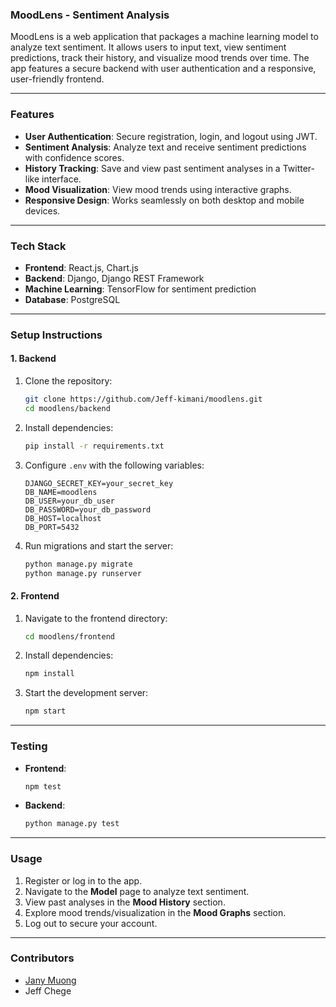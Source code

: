 ### **MoodLens - Sentiment Analysis**  

MoodLens is a web application that packages a machine learning model to analyze text sentiment. It allows users to input text, view sentiment predictions, track their history, and visualize mood trends over time. The app features a secure backend with user authentication and a responsive, user-friendly frontend.

---

### **Features**
- **User Authentication**: Secure registration, login, and logout using JWT.
- **Sentiment Analysis**: Analyze text and receive sentiment predictions with confidence scores.
- **History Tracking**: Save and view past sentiment analyses in a Twitter-like interface.
- **Mood Visualization**: View mood trends using interactive graphs.
- **Responsive Design**: Works seamlessly on both desktop and mobile devices.

---

### **Tech Stack**
- **Frontend**: React.js, Chart.js
- **Backend**: Django, Django REST Framework
- **Machine Learning**: TensorFlow for sentiment prediction
- **Database**: PostgreSQL

---

### **Setup Instructions**

#### **1. Backend**
1. Clone the repository:
   ```bash
   git clone https://github.com/Jeff-kimani/moodlens.git
   cd moodlens/backend
   ```
2. Install dependencies:
   ```bash
   pip install -r requirements.txt
   ```
3. Configure `.env` with the following variables:
   ```
   DJANGO_SECRET_KEY=your_secret_key
   DB_NAME=moodlens
   DB_USER=your_db_user
   DB_PASSWORD=your_db_password
   DB_HOST=localhost
   DB_PORT=5432
   ```
4. Run migrations and start the server:
   ```bash
   python manage.py migrate
   python manage.py runserver
   ```

#### **2. Frontend**
1. Navigate to the frontend directory:
   ```bash
   cd moodlens/frontend
   ```
2. Install dependencies:
   ```bash
   npm install
   ```
3. Start the development server:
   ```bash
   npm start
   ```

---

### **Testing**
- **Frontend**:
  ```bash
  npm test
  ```
- **Backend**:
  ```bash
  python manage.py test
  ```

---

### **Usage**
1. Register or log in to the app.
2. Navigate to the **Model** page to analyze text sentiment.
3. View past analyses in the **Mood History** section.
4. Explore mood trends/visualization in the **Mood Graphs** section.
5. Log out to secure your account.

---

### **Contributors**
- [Jany Muong ](https://github.com/janymuong) 
- Jeff Chege  
